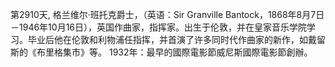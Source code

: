 第2910天, 格兰维尔·班托克爵士，（英语：Sir Granville Bantock，1868年8月7日－1946年10月16日），英国作曲家，指挥家。出生于伦敦，并在皇家音乐学院学习。毕业后他在伦敦和利物浦任指挥，并首演了许多同时代作曲家的新作，如戴留斯的《布里格集市》等。
1932年：最早的國際電影節威尼斯國際電影節創辦。